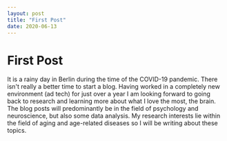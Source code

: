 ```yaml
---
layout: post
title: "First Post"
date: 2020-06-13
---
```


# First Post

It is a rainy day in Berlin during the time of the COVID-19 pandemic.
There isn't really a better time to start a blog.
Having worked in a completely new environment (ad tech) for just over a year I am looking forward to going back to research and
learning more about what I love the most, the brain.
The blog posts will predominantly be in the field of psychology and neuroscience, but also some data analysis.
My research interests lie within the field of aging and age-related diseases so I will be writing about these topics.
